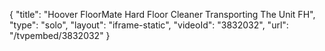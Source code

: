 {
    "title": "Hoover FloorMate Hard Floor Cleaner Transporting The Unit FH",
    "type": "solo",
    "layout": "iframe-static",
    "videoId": "3832032",
    "url": "\/tvpembed\/3832032"
}